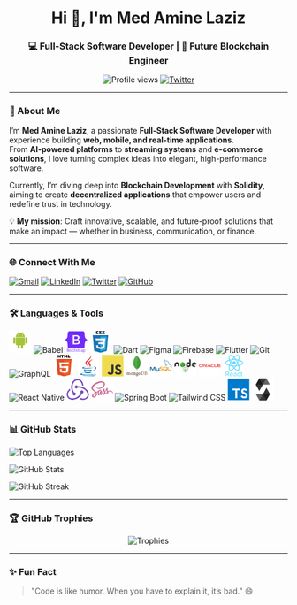<h1 align="center">Hi 👋, I'm Med Amine Laziz</h1>
<h3 align="center">💻 Full-Stack Software Developer | 🚀 Future Blockchain Engineer</h3>

<p align="center">
  <img src="https://komarev.com/ghpvc/?username=la3jiz&label=Profile%20views&color=0e75b6&style=flat" alt="Profile views" />
  <a href="https://twitter.com/" target="blank">
    <img src="https://img.shields.io/twitter/follow/?logo=twitter&style=for-the-badge" alt="Twitter" />
  </a>
</p>

---

### 🚀 About Me
I’m **Med Amine Laziz**, a passionate **Full-Stack Software Developer** with experience building **web, mobile, and real-time applications**.  
From **AI-powered platforms** to **streaming systems** and **e-commerce solutions**, I love turning complex ideas into elegant, high-performance software.  

Currently, I’m diving deep into **Blockchain Development** with **Solidity**, aiming to create **decentralized applications** that empower users and redefine trust in technology.  

💡 **My mission**: Craft innovative, scalable, and future-proof solutions that make an impact — whether in business, communication, or finance.

---

### 🌐 Connect With Me
<p align="left">
<a href="mailto:lazizamin8@gmail.com"><img src="https://img.icons8.com/color/48/000000/gmail.png" alt="Gmail" width="40"/></a>
<a href="https://www.linkedin.com/in/mohamed-amine-laziz" target="_blank"><img src="https://img.icons8.com/color/48/000000/linkedin.png" alt="LinkedIn" width="40"/></a>
<a href="https://twitter.com/" target="_blank"><img src="https://img.icons8.com/color/48/000000/twitter--v1.png" alt="Twitter" width="40"/></a>
<a href="https://github.com/la3jiz" target="_blank"><img src="https://img.icons8.com/ios-glyphs/48/000000/github.png" alt="GitHub" width="40"/></a>
</p>

---

### 🛠️ Languages & Tools
<p align="left">
  <img src="https://raw.githubusercontent.com/devicons/devicon/master/icons/android/android-original-wordmark.svg" alt="Android" width="40" height="40"/>
  <img src="https://www.vectorlogo.zone/logos/babeljs/babeljs-icon.svg" alt="Babel" width="40" height="40"/>
  <img src="https://raw.githubusercontent.com/devicons/devicon/master/icons/bootstrap/bootstrap-plain-wordmark.svg" alt="Bootstrap" width="40" height="40"/>
  <img src="https://raw.githubusercontent.com/devicons/devicon/master/icons/css3/css3-original-wordmark.svg" alt="CSS3" width="40" height="40"/>
  <img src="https://www.vectorlogo.zone/logos/dartlang/dartlang-icon.svg" alt="Dart" width="40" height="40"/>
  <img src="https://www.vectorlogo.zone/logos/figma/figma-icon.svg" alt="Figma" width="40" height="40"/>
  <img src="https://www.vectorlogo.zone/logos/firebase/firebase-icon.svg" alt="Firebase" width="40" height="40"/>
  <img src="https://www.vectorlogo.zone/logos/flutterio/flutterio-icon.svg" alt="Flutter" width="40" height="40"/>
  <img src="https://www.vectorlogo.zone/logos/git-scm/git-scm-icon.svg" alt="Git" width="40" height="40"/>
  <img src="https://www.vectorlogo.zone/logos/graphql/graphql-icon.svg" alt="GraphQL" width="40" height="40"/>
  <img src="https://raw.githubusercontent.com/devicons/devicon/master/icons/html5/html5-original-wordmark.svg" alt="HTML5" width="40" height="40"/>
  <img src="https://raw.githubusercontent.com/devicons/devicon/master/icons/java/java-original.svg" alt="Java" width="40" height="40"/>
  <img src="https://raw.githubusercontent.com/devicons/devicon/master/icons/javascript/javascript-original.svg" alt="JavaScript" width="40" height="40"/>
  <img src="https://raw.githubusercontent.com/devicons/devicon/master/icons/mongodb/mongodb-original-wordmark.svg" alt="MongoDB" width="40" height="40"/>
  <img src="https://raw.githubusercontent.com/devicons/devicon/master/icons/mysql/mysql-original-wordmark.svg" alt="MySQL" width="40" height="40"/>
  <img src="https://raw.githubusercontent.com/devicons/devicon/master/icons/nodejs/nodejs-original-wordmark.svg" alt="Node.js" width="40" height="40"/>
  <img src="https://raw.githubusercontent.com/devicons/devicon/master/icons/oracle/oracle-original.svg" alt="Oracle" width="40" height="40"/>
  <img src="https://raw.githubusercontent.com/devicons/devicon/master/icons/react/react-original-wordmark.svg" alt="React" width="40" height="40"/>
  <img src="https://reactnative.dev/img/header_logo.svg" alt="React Native" width="40" height="40"/>
  <img src="https://raw.githubusercontent.com/devicons/devicon/master/icons/redux/redux-original.svg" alt="Redux" width="40" height="40"/>
  <img src="https://raw.githubusercontent.com/devicons/devicon/master/icons/sass/sass-original.svg" alt="Sass" width="40" height="40"/>
  <img src="https://www.vectorlogo.zone/logos/springio/springio-icon.svg" alt="Spring Boot" width="40" height="40"/>
  <img src="https://www.vectorlogo.zone/logos/tailwindcss/tailwindcss-icon.svg" alt="Tailwind CSS" width="40" height="40"/>
  <img src="https://raw.githubusercontent.com/devicons/devicon/master/icons/typescript/typescript-original.svg" alt="TypeScript" width="40" height="40"/>
  <img src="https://raw.githubusercontent.com/devicons/devicon/master/icons/solidity/solidity-original.svg" alt="Solidity" width="40" height="40"/>
</p>

---

### 📊 GitHub Stats
<p align="left">
  <img src="https://github-readme-stats.vercel.app/api/top-langs?username=la3jiz&show_icons=true&locale=en&layout=compact&theme=radical" alt="Top Languages" />
</p>
<p>
  <img src="https://github-readme-stats.vercel.app/api?username=la3jiz&show_icons=true&locale=en&theme=radical" alt="GitHub Stats" />
</p>
<p>
  <img src="https://github-readme-streak-stats.herokuapp.com/?user=la3jiz&theme=radical" alt="GitHub Streak" />
</p>

---

### 🏆 GitHub Trophies
<p align="center">
  <img src="https://github-profile-trophy.vercel.app/?username=la3jiz&theme=dracula&margin-w=15&margin-h=15" alt="Trophies" />
</p>

---

### ✨ Fun Fact
> "Code is like humor. When you have to explain it, it’s bad." 😄
